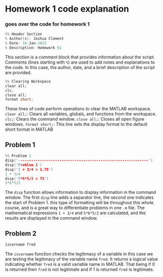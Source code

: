 # Homework 1 code explanation
### goes over the code for homework 1
```cpp
%% Header Section
% Author(s): Joshua Clement
% Date: 18-Jan-2023
% Description: Homework 01
```
This section is a comment block that provides information about the script. Comments (lines starting with ```%```) are used to add notes and explanations to the code. In this case, the author, date, and a brief description of the script are provided.
```cpp
%% Clearing Workspace
clear all;   
clc;         
close all; 
format short;  
```
These lines of code perform operations to clear the MATLAB workspace.
```clear all;```: Clears all variables, globals, and functions from the workspace.
```clc;```: Clears the command window.
```close all;```: Closes all open figure windows.
```format short;```: This line sets the display format to the default short format in MATLAB
## Problem 1
```cpp
%% Problem 1
disp('------------------------------------------------------------')
disp('Problem 1')
disp('1 + 3/4 = 1.75')
1 + 3/4
disp('5*6*5/2 = 75')
5*6*5/2
```
The ```disp``` function allows information to display information in the command window.
The first ```disp``` line adds a separator line, the second one indicates the start of Problem 1. this type of 
formatting will be throughout this whole course, and is a great way to differentiate problems in one ```.m``` file.
The mathematical expressions ```1 + 3/4``` and ```5*6*5/2``` are calculated, and the results are displayed in the command window.
## Problem 2
```cpp
isvarname fred

```
The ```isvarname``` function checks the legitimacy of a variable in this case we are testing the legitimacy of the variable name ```fred```. It returns a logical value indicating whether ```fred``` is a valid variable name in MATLAB. That being if 0 is returned then ```fred``` is not legitimate and if 1 is returned ```fred``` is legitimate.
